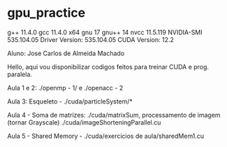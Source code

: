 # gpu_practice

g++ 11.4.0
gcc 11.4.0 x64
gnu 17
gnu++ 14
nvcc 11.5.119
NVIDIA-SMI 535.104.05             Driver Version: 535.104.05   CUDA Version: 12.2

Aluno: Jose Carlos de Almeida Machado


Hello, aqui vou disponibilizar codigos feitos para treinar CUDA e prog. paralela.


Aula 1 e 2: ./openmp - 1/ e ./openacc - 2

Aula 3: Esqueleto - ./cuda/particleSystem/*

Aula 4 - Soma de matrizes: ./cuda/matrixSum, processamento de imagem (tornar Grayscale) ./cuda/imageShorteningParallel.cu

Aula 5 - Shared Memory - ./cuda/exercicios de aula/sharedMem1.cu 

